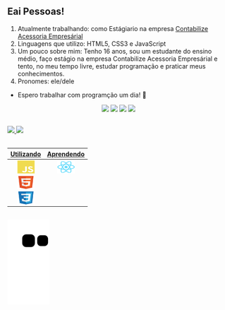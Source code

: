 ## Eai Pessoas!

<ol>
  <li> Atualmente trabalhando: como Estágiario na empresa <a href="https://www.contabilizeae.com.br" target="_blank">Contabilize Acessoria Empresárial</a> </li>
  <li> Linguagens que utilizo: HTML5, CSS3 e JavaScript </li>
  <li> Um pouco sobre mim: Tenho 16 anos, sou um estudante do ensino médio, faço estágio na empresa Contabilize Acessoria Empresárial e tento, no meu tempo livre, estudar programação e praticar meus conhecimentos. </li>
  <li> Pronomes: ele/dele </li>
</ol>

<ul>
  <li>Espero trabalhar com programção um dia! 🙌</li>
</ul>

<div align="center">
  <a href="https://www.linkedin.com/in/gustavoramos32/"><img src="https://img.shields.io/badge/LinkedIn-0077B5?style=for-the-badge&logo=linkedin&logoColor=white"></a>
  <a href="mailto:gustavo.ramos.silva.santos@gmail.com"><img src="https://img.shields.io/badge/Gmail-D14836?style=for-the-badge&logo=gmail&logoColor=white"></a>
  <a href="https://wa.me/5511971689500"><img src="https://img.shields.io/badge/WhatsApp-25D366?style=for-the-badge&logo=whatsapp&logoColor=white"></a>
  <a href="https://app.rocketseat.com.br/me/guusta"><img height="28" src="https://uploaddeimagens.com.br/images/003/426/196/original/RocketSeatCerto.png?1631485529"></a>
</div>
  
##

<div>
  <a href="https://github.com/Gustavo032">
  <img height="160em" src="https://github-readme-stats.vercel.app/api?username=Gustavo032&show_icons=true&theme=midnight-purple&include_all_commits=true&count_private=true&border_color=9644f4&custom_title=Esses são meus status:"/>  
  <img height="160em" src="https://github-readme-stats.vercel.app/api/top-langs/?username=Gustavo032&layout=compact&langs_count=7&theme=midnight-purple&border_color=9644f4&custom_title=Top Linguagens usadas:"/>
</div>
  
  
<br>

Utilizando   | Aprendendo
:---------: | :------:
<img align="center" alt="Gustavo-Js" height="30" width="40" src="https://raw.githubusercontent.com/devicons/devicon/master/icons/javascript/javascript-plain.svg"> | <img align="center" alt="Gustavo-React" height="30" width="40" src="https://raw.githubusercontent.com/devicons/devicon/master/icons/react/react-original.svg">
<img align="center" alt="Gustavo-HTML" height="30" width="40" src="https://raw.githubusercontent.com/devicons/devicon/master/icons/html5/html5-original.svg"> |
<img align="center" alt="Gustavo-CSS" height="30" width="40" src="https://raw.githubusercontent.com/devicons/devicon/master/icons/css3/css3-original.svg"> |

  
##
  

![Snake animation](https://github.com/Gustavo032/Gustavo032/blob/output/github-contribution-grid-snake.svg)
 
